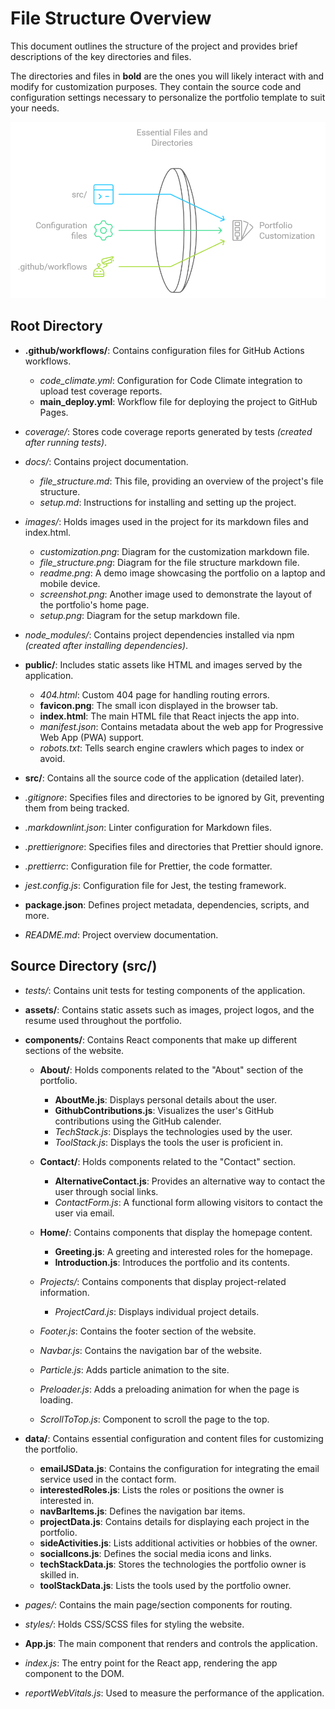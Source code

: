 # File Structure Overview

This document outlines the structure of the project and provides brief descriptions of the key directories and files.

The directories and files in **bold** are the ones you will likely interact with and modify for customization purposes. They contain the source code and configuration settings necessary to personalize the portfolio template to suit your needs.

<!-- File Structure Image -->
<div align="center">
  <img alt="fiie_stucture" src="../images/file_structure.png" />
</div>

## Root Directory

- **.github/workflows/**: Contains configuration files for GitHub Actions workflows.
  - *code_climate.yml*: Configuration for Code Climate integration to upload test coverage reports.
  - **main_deploy.yml**: Workflow file for deploying the project to GitHub Pages.

- *coverage/*: Stores code coverage reports generated by tests *(created after running tests)*.

- *docs/*: Contains project documentation.
  - *file_structure.md*: This file, providing an overview of the project's file structure.
  - *setup.md*: Instructions for installing and setting up the project.

- *images/*: Holds images used in the project for its markdown files and index.html.
  - *customization.png*: Diagram for the customization markdown file.
  - *file_structure.png*: Diagram for the file structure markdown file.
  - *readme.png*: A demo image showcasing the portfolio on a laptop and mobile device.
  - *screenshot.png*: Another image used to demonstrate the layout of the portfolio's home page.
  - *setup.png*: Diagram for the setup markdown file.

- *node_modules/*: Contains project dependencies installed via npm *(created after installing dependencies)*.

- **public/**: Includes static assets like HTML and images served by the application.
  - *404.html*: Custom 404 page for handling routing errors.
  - **favicon.png**: The small icon displayed in the browser tab.
  - **index.html**: The main HTML file that React injects the app into.
  - *manifest.json*: Contains metadata about the web app for Progressive Web App (PWA) support.
  - *robots.txt*: Tells search engine crawlers which pages to index or avoid.

- **src/**: Contains all the source code of the application (detailed later).

- *.gitignore*: Specifies files and directories to be ignored by Git, preventing them from being tracked.

- *.markdownlint.json*: Linter configuration for Markdown files.

- *.prettierignore*: Specifies files and directories that Prettier should ignore.

- *.prettierrc*: Configuration file for Prettier, the code formatter.

- *jest.config.js*: Configuration file for Jest, the testing framework.

- **package.json**: Defines project metadata, dependencies, scripts, and more.

- *README.md*: Project overview documentation.

## Source Directory (src/)

- *tests/*: Contains unit tests for testing components of the application.
  
- **assets/**: Contains static assets such as images, project logos, and the resume used throughout the portfolio.
  
- **components/**: Contains React components that make up different sections of the website.
  
  - **About/**: Holds components related to the "About" section of the portfolio.
    - **AboutMe.js**: Displays personal details about the user.
    - **GithubContributions.js**: Visualizes the user's GitHub contributions using the GitHub calender.
    - *TechStack.js*: Displays the technologies used by the user.
    - *ToolStack.js*: Displays the tools the user is proficient in.

  - **Contact/**: Holds components related to the "Contact" section.
    - **AlternativeContact.js**: Provides an alternative way to contact the user through social links.
    - *ContactForm.js*: A functional form allowing visitors to contact the user via email.

  - **Home/**: Contains components that display the homepage content.
    - **Greeting.js**: A greeting and interested roles for the homepage.
    - **Introduction.js**: Introduces the portfolio and its contents.

  - *Projects/*: Contains components that display project-related information.
    - *ProjectCard.js*: Displays individual project details.
  
  - *Footer.js*: Contains the footer section of the website.
  
  - *Navbar.js*: Contains the navigation bar of the website.
  
  - *Particle.js*: Adds particle animation to the site.
  
  - *Preloader.js*: Adds a preloading animation for when the page is loading.
  
  - *ScrollToTop.js*: Component to scroll the page to the top.

- **data/**: Contains essential configuration and content files for customizing the portfolio.
  - **emailJSData.js**: Contains the configuration for integrating the email service used in the contact form.
  - **interestedRoles.js**: Lists the roles or positions the owner is interested in.
  - **navBarItems.js**: Defines the navigation bar items.
  - **projectData.js**: Contains details for displaying each project in the portfolio.
  - **sideActivities.js**: Lists additional activities or hobbies of the owner.
  - **socialIcons.js**: Defines the social media icons and links.
  - **techStackData.js**: Stores the technologies the portfolio owner is skilled in.
  - **toolStackData.js**: Lists the tools used by the portfolio owner.

- *pages/*: Contains the main page/section components for routing.

- *styles/*: Holds CSS/SCSS files for styling the website.

- **App.js**: The main component that renders and controls the application.
  
- *index.js*: The entry point for the React app, rendering the app component to the DOM.
  
- *reportWebVitals.js*: Used to measure the performance of the application.
